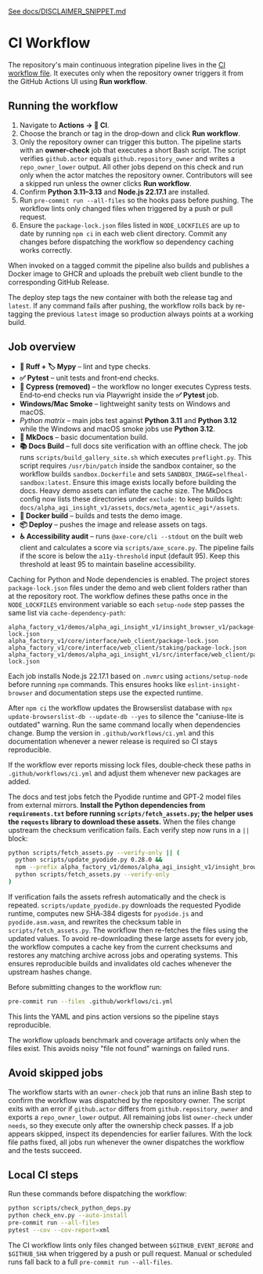 [See docs/DISCLAIMER_SNIPPET.md](DISCLAIMER_SNIPPET.md)

# CI Workflow

The repository's main continuous integration pipeline lives in the
[CI workflow file](https://github.com/MontrealAI/AGI-Alpha-Agent-v0/blob/main/.github/workflows/ci.yml).
It executes only when the repository owner triggers it from the GitHub
Actions UI using **Run workflow**.

## Running the workflow

1. Navigate to **Actions → 🚀 CI**.
2. Choose the branch or tag in the drop‑down and click **Run workflow**.
3. Only the repository owner can trigger this button. The pipeline starts with
   an **owner-check** job that executes a short Bash script. The script
   verifies `github.actor` equals `github.repository_owner` and writes a
   `repo_owner_lower` output. All other jobs depend on this check and run only
   when the actor matches the repository owner. Contributors will see a skipped
   run unless the owner clicks **Run workflow**.
4. Confirm **Python&nbsp;3.11–3.13** and **Node.js&nbsp;22.17.1** are installed.
5. Run `pre-commit run --all-files` so the hooks pass before pushing.
   The workflow lints only changed files when triggered by a push or pull
   request.
6. Ensure the `package-lock.json` files listed in `NODE_LOCKFILES` are up to date
   by running `npm ci` in each web client directory. Commit any changes before
   dispatching the workflow so dependency caching works correctly.

When invoked on a tagged commit the pipeline also builds and publishes a Docker
image to GHCR and uploads the prebuilt web client bundle to the corresponding
GitHub Release.

The deploy step tags the new container with both the release tag and `latest`.
If any command fails after pushing, the workflow rolls back by re-tagging the
previous `latest` image so production always points at a working build.

## Job overview

- **🧹 Ruff + 🏷️ Mypy** – lint and type checks.
- **✅ Pytest** – unit tests and front‑end checks.
- **🎯 Cypress (removed)** – the workflow no longer executes Cypress tests. End‑to‑end checks run via Playwright inside the **✅ Pytest** job.
- **Windows/Mac Smoke** – lightweight sanity tests on Windows and macOS.
- *Python matrix* – main jobs test against **Python 3.11** and
  **Python 3.12** while the Windows and macOS smoke jobs use
  **Python 3.12**.
- **📜 MkDocs** – basic documentation build.
- **📚 Docs Build** – full docs site verification with an offline check. The job runs
  `scripts/build_gallery_site.sh` which executes `preflight.py`. This
  script requires `/usr/bin/patch` inside the sandbox container, so the
  workflow builds `sandbox.Dockerfile` and sets `SANDBOX_IMAGE=selfheal-sandbox:latest`.
  Ensure this image exists locally before building the docs.
  Heavy demo assets can inflate the cache size. The MkDocs config
  now lists these directories under `exclude:` to keep builds light:
  `docs/alpha_agi_insight_v1/assets`, `docs/meta_agentic_agi*/assets`.
- **🐳 Docker build** – builds and tests the demo image.
- **📦 Deploy** – pushes the image and release assets on tags.
- **♿ Accessibility audit** – runs `@axe-core/cli --stdout` on the built web client
  and calculates a score via `scripts/axe_score.py`. The pipeline fails if the
  score is below the `a11y-threshold` input (default 95).
  Keep this threshold at least 95 to maintain baseline accessibility.

Caching for Python and Node dependencies is enabled. The project stores
`package-lock.json` files under the demo and web client folders rather than at
 the repository root. The workflow defines these paths once in the
`NODE_LOCKFILES` environment variable so each `setup-node` step
passes the same list via `cache-dependency-path`:

```
alpha_factory_v1/demos/alpha_agi_insight_v1/insight_browser_v1/package-lock.json
alpha_factory_v1/core/interface/web_client/package-lock.json
alpha_factory_v1/core/interface/web_client/staking/package-lock.json
alpha_factory_v1/demos/alpha_agi_insight_v1/src/interface/web_client/package-lock.json
```
Each job installs Node.js 22.17.1 based on `.nvmrc` using `actions/setup-node` before
running `npm` commands. This ensures hooks like `eslint-insight-browser` and
documentation steps use the expected runtime.

After `npm ci` the workflow updates the Browserslist database with
`npx update-browserslist-db --update-db --yes` to silence the
"caniuse-lite is outdated" warning. Run the same command locally when
dependencies change. Bump the version in `.github/workflows/ci.yml` and this
documentation whenever a newer release is required so CI stays reproducible.

If the workflow ever reports missing lock files, double‑check these paths
in `.github/workflows/ci.yml` and adjust them whenever new packages are added.

The docs and test jobs fetch the Pyodide runtime and GPT‑2 model files from
external mirrors. **Install the Python dependencies from `requirements.txt`
before running `scripts/fetch_assets.py`; the helper uses the `requests`
library to download these assets.** When the files change upstream the checksum
verification fails. Each verify step now runs in a `||` block:

```bash
python scripts/fetch_assets.py --verify-only || (
  python scripts/update_pyodide.py 0.28.0 &&
  npm --prefix alpha_factory_v1/demos/alpha_agi_insight_v1/insight_browser_v1 run fetch-assets &&
  python scripts/fetch_assets.py --verify-only
)
```

If verification fails the assets refresh automatically and the check is
repeated. `scripts/update_pyodide.py` downloads the requested Pyodide
runtime, computes new SHA‑384 digests for `pyodide.js` and
`pyodide.asm.wasm`, and rewrites the checksum table in `scripts/fetch_assets.py`.
The workflow then re-fetches the files using the updated values. To avoid
re-downloading these large assets for every job, the workflow computes a cache
key from the current checksums and restores any matching archive across jobs and
operating systems. This ensures reproducible builds and invalidates old caches
whenever the upstream hashes change.

Before submitting changes to the workflow run:

```bash
pre-commit run --files .github/workflows/ci.yml
```

This lints the YAML and pins action versions so the pipeline stays reproducible.

The workflow uploads benchmark and coverage artifacts only when the files exist. This avoids noisy "file not found" warnings on failed runs.

## Avoid skipped jobs

The workflow starts with an `owner-check` job that runs an inline Bash step to
confirm the workflow was dispatched by the repository owner. The script exits
with an error if `github.actor` differs from `github.repository_owner` and
exports a `repo_owner_lower` output. All remaining jobs list `owner-check` under
`needs`, so they execute only after the ownership check passes. If a job appears
skipped, inspect its dependencies for earlier failures. With the lock file paths
fixed, all jobs run whenever the owner dispatches the workflow and the tests
succeed.

## Local CI steps

Run these commands before dispatching the workflow:

```bash
python scripts/check_python_deps.py
python check_env.py --auto-install
pre-commit run --all-files
pytest --cov --cov-report=xml
```
The CI workflow lints only files changed between `$GITHUB_EVENT_BEFORE` and
`$GITHUB_SHA` when triggered by a push or pull request. Manual or scheduled
runs fall back to a full `pre-commit run --all-files`.
